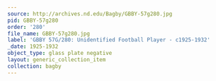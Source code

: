 ```yaml
---
source: http://archives.nd.edu/Bagby/GBBY-57g280.jpg
pid: GBBY-57g280
order: '280'
file_name: GBBY-57g280.jpg
label: 'GBBY 57G/280: Unidentified Football Player - c1925-1932'
_date: 1925-1932
object_type: glass plate negative
layout: generic_collection_item
collection: bagby
---
```

